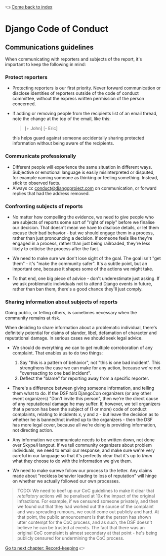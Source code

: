 :point_left: [Come back to index](README.md)

# Django Code of Conduct

## Communications guidelines

When communicating with reporters and subjects of the report, it's important to keep the following in mind:

### Protect reporters

* Protecting reporters is our first priority. Never forward communication or disclose identities of reporters outside of the code of conduct committee, without the express written permission of the person concerned.
* If adding or removing people from the recipients list of an email thread, note the change at the top of the email, like this:

  > [+ John]
  > [- Eric]

  this helps guard against someone accidentally sharing protected information without being aware of the recipients.

### Communicate professionally

* Different people will experience the same situation in different ways. Subjective or emotional language is easily misinterpreted or disputed, for example naming someone as thinking or feeling something. Instead, stick to observed facts.
* Always cc conduct@djangoproject.com on communication, or forward replies that had the address removed.

### Confronting subjects of reports

* No matter how compelling the evidence, we need to give people who are subjects of reports some sort of "right of reply" before we finalise our decision. That doesn't mean we have to disclose details, or let them excuse their bad behavior - but we should engage them in a process, rather than just pronouncing a decision. If someone feels like they're engaged in a process, rather than just being railroaded, they're less likely to criticise the process after the fact.

* We need to make sure we don't lose sight of the goal. The goal isn't "get them" - it's "make the community safer". It's a subtle point, but an important one, because it shapes some of the actions we might take.

* To that end, one big piece of advice - don't underestimate just asking. If we ask problematic individuals not to attend Django events in future, rather than ban them, there's a good chance they'll just comply.


### Sharing information about subjects of reports

Going public, or telling others, is sometimes necessary when the community remains at risk.

When deciding to share information about a problematic individual, there's definitely potential for claims of slander, libel, defamation of character and reputational damage. In serious cases we should seek legal advice.

* We should do everything we can to get multiple corroboration of any complaint. That enables us to do two things:

	 1. Say "this is a pattern of behavior", not "this is one bad incident". This strengthens the case we can make for any action, because we're not "overreacting to one bad incident".
	 2. Deflect the "blame" for reporting away from a specific reporter.

* There's a difference between giving someone information, and telling them what to do. If the DSF *told* DjangoCon organizers (or any other event organizers) "Don't invite this person", then we're the direct cause of any reputational damage he may suffer. If, however, we tell organizers that a person has been the subject of (1 or more) code of conduct complaints, relating to incidents x, y and z - but leave the decision as to whether he is banned/not invited up to the organizers - then the DSF has more legal cover, because all we're doing is providing information, not directing action.

* Any information we communicate needs to be written down, not done over Skype/Hangout. If we tell community organizers about problem individuals, we need to email our response, and make sure we're very careful in our language so that it's perfectly clear that it's up to *them* what they choose to do with the information we give them.

* We need to make surewe follow our process to the letter. Any claims made about "reckless behavior leading to loss of reputation" will hinge on whether we actually followed our own processes.

> TODO: We need to beef up our CoC guidelines to make it clear that *retaliatory* actions will be penalised at 10x the impact of the original infractions. For example, if we censured someone privately, and then we found out that they had worked out the source of the complaint and was spreading rumours, we could come out publicly and hard. At that point, the public announcement is that the person has shown utter contempt for the CoC process, and as such, the DSF doesn't believe he can be trusted at events. The fact that there was an original CoC complaint is almost secondary at that point - he's being publicly censured for undermining the CoC process.

[Go to next chapter: Record-keeping](records.md) :point_right:
